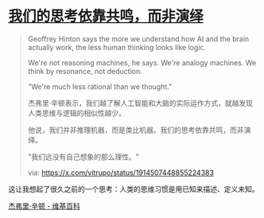 # [我们的思考依靠共鸣，而非演绎](https://github.com/VandeeFeng/gitmemo/issues/53)

> Geoffrey Hinton says the more we understand how AI and the brain actually work, the less human thinking looks like logic.
> 
> We're not reasoning machines, he says. We're analogy machines. We think by resonance, not deduction.
> 
> “We're much less rational than we thought.”
> 
> 杰弗里·辛顿表示，我们越了解人工智能和大脑的实际运作方式，就越发现人类思维与逻辑的相似性越少。
> 
> 他说，我们并非推理机器，而是类比机器。我们的思考依靠共鸣，而非演绎。
> 
> "我们远没有自己想象的那么理性。"
> 
> via: https://x.com/vitrupo/status/1914507448855224383

这让我想起了很久之前的一个思考：人类的思维习惯是用已知来描述、定义未知。

[杰弗里·辛顿 - 维基百科](https://zh.wikipedia.org/wiki/%E6%9D%B0%E5%BC%97%E9%87%8C%C2%B7%E8%BE%9B%E9%A1%BF)
